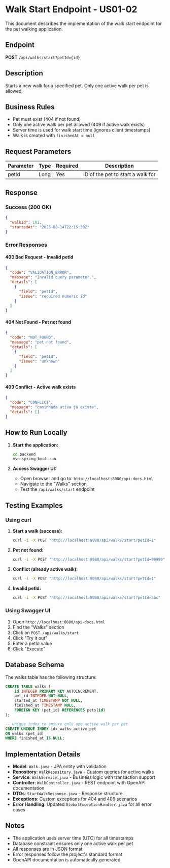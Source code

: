 # Walk Start Endpoint - US01-02

This document describes the implementation of the walk start endpoint for the pet walking application.

## Endpoint

**POST** `/api/walks/start?petId={id}`

## Description

Starts a new walk for a specified pet. Only one active walk per pet is allowed.

## Business Rules

- Pet must exist (404 if not found)
- Only one active walk per pet allowed (409 if active walk exists)
- Server time is used for walk start time (ignores client timestamps)
- Walk is created with `finishedAt = null`

## Request Parameters

| Parameter | Type | Required | Description |
|-----------|------|----------|-------------|
| petId | Long | Yes | ID of the pet to start a walk for |

## Response

### Success (200 OK)
```json
{
  "walkId": 101,
  "startedAt": "2025-08-14T22:15:30Z"
}
```

### Error Responses

#### 400 Bad Request - Invalid petId
```json
{
  "code": "VALIDATION_ERROR",
  "message": "Invalid query parameter.",
  "details": [
    {
      "field": "petId",
      "issue": "required numeric id"
    }
  ]
}
```

#### 404 Not Found - Pet not found
```json
{
  "code": "NOT_FOUND",
  "message": "pet not found",
  "details": [
    {
      "field": "petId",
      "issue": "unknown"
    }
  ]
}
```

#### 409 Conflict - Active walk exists
```json
{
  "code": "CONFLICT",
  "message": "caminhada ativa já existe",
  "details": []
}
```

## How to Run Locally

1. **Start the application:**
   ```bash
   cd backend
   mvn spring-boot:run
   ```

2. **Access Swagger UI:**
   - Open browser and go to: `http://localhost:8080/api-docs.html`
   - Navigate to the "Walks" section
   - Test the `/api/walks/start` endpoint

## Testing Examples

### Using curl

1. **Start a walk (success):**
   ```bash
   curl -i -X POST "http://localhost:8080/api/walks/start?petId=1"
   ```

2. **Pet not found:**
   ```bash
   curl -i -X POST "http://localhost:8080/api/walks/start?petId=99999"
   ```

3. **Conflict (already active walk):**
   ```bash
   curl -i -X POST "http://localhost:8080/api/walks/start?petId=1"
   ```

4. **Invalid petId:**
   ```bash
   curl -i -X POST "http://localhost:8080/api/walks/start?petId=abc"
   ```

### Using Swagger UI

1. Open `http://localhost:8080/api-docs.html`
2. Find the "Walks" section
3. Click on `POST /api/walks/start`
4. Click "Try it out"
5. Enter a petId value
6. Click "Execute"

## Database Schema

The walks table has the following structure:

```sql
CREATE TABLE walks (
    id INTEGER PRIMARY KEY AUTOINCREMENT,
    pet_id INTEGER NOT NULL,
    started_at TIMESTAMP NOT NULL,
    finished_at TIMESTAMP NULL,
    FOREIGN KEY (pet_id) REFERENCES pets(id)
);

-- Unique index to ensure only one active walk per pet
CREATE UNIQUE INDEX idx_walks_active_pet 
ON walks (pet_id) 
WHERE finished_at IS NULL;
```

## Implementation Details

- **Model**: `Walk.java` - JPA entity with validation
- **Repository**: `WalkRepository.java` - Custom queries for active walks
- **Service**: `WalkService.java` - Business logic with transaction support
- **Controller**: `WalkController.java` - REST endpoint with OpenAPI documentation
- **DTOs**: `StartWalkResponse.java` - Response structure
- **Exceptions**: Custom exceptions for 404 and 409 scenarios
- **Error Handling**: Updated `GlobalExceptionHandler.java` for all error cases

## Notes

- The application uses server time (UTC) for all timestamps
- Database constraint ensures only one active walk per pet
- All responses are in JSON format
- Error responses follow the project's standard format
- OpenAPI documentation is automatically generated
